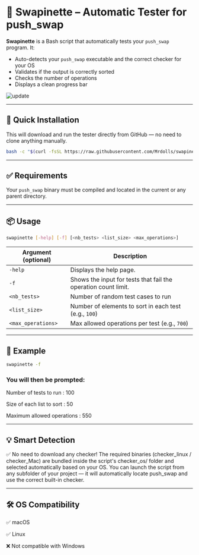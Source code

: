 # 🧪 Swapinette – Automatic Tester for push_swap

**Swapinette** is a Bash script that automatically tests your `push_swap` program. It:
- Auto-detects your `push_swap` executable and the correct checker for your OS
- Validates if the output is correctly sorted
- Checks the number of operations
- Displays a clean progress bar

![update](https://github.com/user-attachments/assets/f0d78fda-f080-44da-802c-cf4411b4a30c)


---

## 🚀 Quick Installation
This will download and run the tester directly from GitHub — no need to clone anything manually.
```bash
bash -c "$(curl -fsSL https://raw.githubusercontent.com/Mrdolls/swapinette/refs/heads/main/install.sh)"
```

---

## ✅ Requirements  
Your `push_swap` binary must be compiled and located in the current or any parent directory.

---

## 📦 Usage
```bash
swapinette [-help] [-f] [<nb_tests> <list_size> <max_operations>]
```
| Argument (optional) | Description                                                    |
| ------------------  | ---------------------------------------------------------------|
| `-help`             | Displays the help page.                                        |
| `-f`                | Shows the input for tests that fail the operation count limit. |
| `<nb_tests>`        | Number of random test cases to run                             |
| `<list_size>`       | Number of elements to sort in each test (e.g., `100`)          |
| `<max_operations>`  | Max allowed operations per test (e.g., `700`)                  |

---

## 🧾 Example
```bash
swapinette -f
```
### You will then be prompted:

Number of tests to run        : 100

Size of each list to sort     : 50

Maximum allowed operations    : 550

---

## 💡 Smart Detection

✅ No need to download any checker!
The required binaries (checker_linux / checker_Mac) are bundled inside the script's checker_os/ folder and selected automatically based on your OS.
You can launch the script from any subfolder of your project — it will automatically locate push_swap and use the correct built-in checker.

---

## 🛠 OS Compatibility

✅ macOS

✅ Linux

❌ Not compatible with Windows
